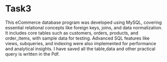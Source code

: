 # Task3

This eCommerce database program was developed using MySQL, covering essential relational concepts like foreign keys, joins, and data normalization. It includes core tables such as customers, orders, products, and order_items, with sample data for testing. Advanced SQL features like views, subqueries, and indexing were also implemented for performance and analytical insights. I have saved all the table,data and other practical query is written in the Pdf. 
